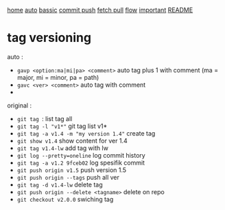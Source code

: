 [home](home)
[auto](auto)
[bassic](bassic)
[commit push](commit-push)
[fetch pull](fetch-pull)
[flow](flow)
[important](important)
[README](README)
# tag versioning
auto :
- `gavp <option:ma|mi|pa> <comment>` auto tag plus 1 with comment (ma = major, mi = minor, pa = path)
- `gavc <ver> <comment>` auto tag with comment
-
original :
- `git tag `: list tag all
- `git tag -l "v1*"` git tag list v1*
- `git tag -a v1.4 -m "my version 1.4"` create tag
- `git show v1.4` show content for ver 1.4
- `git tag v1.4-lw` add tag with lw
- `git log --pretty=oneline` log commit history
- `git tag -a v1.2 9fceb02` log spesifik commit
- `git push origin v1.5` push version 1.5
- `git push origin --tags` push all ver
- `git tag -d v1.4-lw` delete tag
- `git push origin --delete <tagname>` delete on repo
- `git checkout v2.0.0` swiching tag
